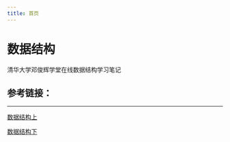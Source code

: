 ```yaml
---
title: 首页
---
```


# 数据结构

清华大学邓俊辉学堂在线数据结构学习笔记

## 参考链接：

***
[数据结构上](https://www.xuetangx.com/courses/course-v1:TsinghuaX+30240184+sp/about)

[数据结构下](https://www.xuetangx.com/courses/course-v1:TsinghuaX+30240184_2X+sp/about)

